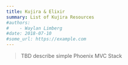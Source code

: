 ```yaml
---
title: Kujira & Elixir
summary: List of Kujira Resources
#authors:
#    - Waylan Limberg    
#date: 2018-07-10
#some_url: https://example.com
---
```


> TBD describe simple Phoenix MVC Stack